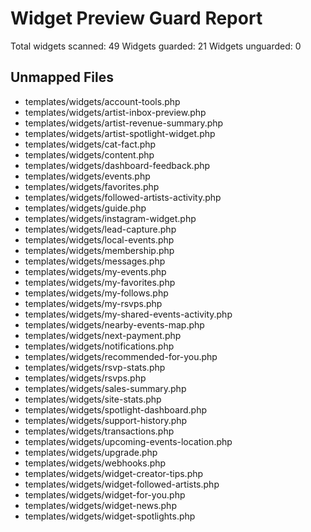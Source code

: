 # Widget Preview Guard Report

Total widgets scanned: 49
Widgets guarded: 21
Widgets unguarded: 0

## Unmapped Files
- templates/widgets/account-tools.php
- templates/widgets/artist-inbox-preview.php
- templates/widgets/artist-revenue-summary.php
- templates/widgets/artist-spotlight-widget.php
- templates/widgets/cat-fact.php
- templates/widgets/content.php
- templates/widgets/dashboard-feedback.php
- templates/widgets/events.php
- templates/widgets/favorites.php
- templates/widgets/followed-artists-activity.php
- templates/widgets/guide.php
- templates/widgets/instagram-widget.php
- templates/widgets/lead-capture.php
- templates/widgets/local-events.php
- templates/widgets/membership.php
- templates/widgets/messages.php
- templates/widgets/my-events.php
- templates/widgets/my-favorites.php
- templates/widgets/my-follows.php
- templates/widgets/my-rsvps.php
- templates/widgets/my-shared-events-activity.php
- templates/widgets/nearby-events-map.php
- templates/widgets/next-payment.php
- templates/widgets/notifications.php
- templates/widgets/recommended-for-you.php
- templates/widgets/rsvp-stats.php
- templates/widgets/rsvps.php
- templates/widgets/sales-summary.php
- templates/widgets/site-stats.php
- templates/widgets/spotlight-dashboard.php
- templates/widgets/support-history.php
- templates/widgets/transactions.php
- templates/widgets/upcoming-events-location.php
- templates/widgets/upgrade.php
- templates/widgets/webhooks.php
- templates/widgets/widget-creator-tips.php
- templates/widgets/widget-followed-artists.php
- templates/widgets/widget-for-you.php
- templates/widgets/widget-news.php
- templates/widgets/widget-spotlights.php
